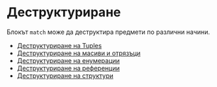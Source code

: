 # Деструктуриране

Блокът `match` може да деструктира предмети по различни начини.

* [Деструктуриране на Tuples][tuple]
* [Деструктуриране на масиви и отрязъци][slice]
* [Деструктуриране на енумерации][enum]
* [Деструктуриране на референции][refs]
* [Деструктуриране на структури][struct]

[tuple]: destructuring/destructure_tuple.md
[slice]: destructuring/destructure_slice.md
[enum]: destructuring/destructure_enum.md
[refs]: destructuring/destructure_pointers.md
[struct]: destructuring/destructure_structures.md
